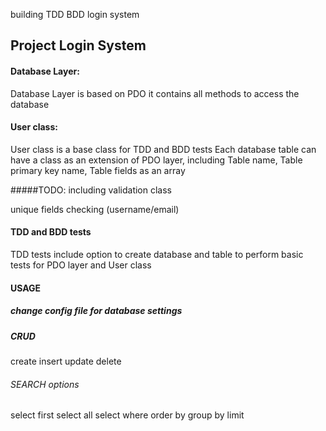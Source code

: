 
building TDD BDD login system

## Project Login System

#### Database Layer: 
Database Layer is based on PDO
it contains all methods to access the database


#### User class: 
User class is a base class for TDD and BDD tests
Each database table can have a class as an extension of PDO layer,
including Table name, Table primary key name, Table fields as an array

#####TODO: 
including validation class

unique fields checking (username/email)


#### TDD and BDD tests

TDD tests include option to create database and table to perform 
basic tests for PDO layer and User class

#### USAGE
##### change config file for database settings
##### CRUD
create
insert
update 
delete


###### SEARCH options

select first
select all
select where
order by
group by
limit


